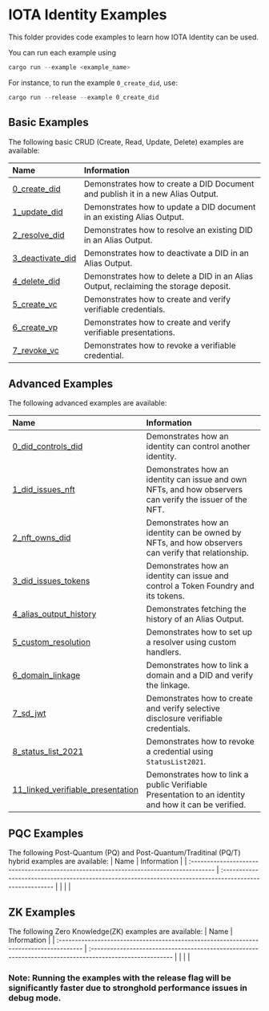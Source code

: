 # IOTA Identity Examples

This folder provides code examples to learn how IOTA Identity can be used.

You can run each example using

```rust
cargo run --example <example_name>
```

For instance, to run the example `0_create_did`, use:

```rust
cargo run --release --example 0_create_did
```

## Basic Examples

The following basic CRUD (Create, Read, Update, Delete) examples are available:

| Name                                              | Information                                                                          |
| :------------------------------------------------ | :----------------------------------------------------------------------------------- |
| [0_create_did](./0_basic/0_create_did.rs)         | Demonstrates how to create a DID Document and publish it in a new Alias Output.      |
| [1_update_did](./0_basic/1_update_did.rs)         | Demonstrates how to update a DID document in an existing Alias Output.               |
| [2_resolve_did](./0_basic/2_resolve_did.rs)       | Demonstrates how to resolve an existing DID in an Alias Output.                      |
| [3_deactivate_did](./0_basic/3_deactivate_did.rs) | Demonstrates how to deactivate a DID in an Alias Output.                             |
| [4_delete_did](./0_basic/4_delete_did.rs)         | Demonstrates how to delete a DID in an Alias Output, reclaiming the storage deposit. |
| [5_create_vc](./0_basic/5_create_vc.rs)           | Demonstrates how to create and verify verifiable credentials.                        |
| [6_create_vp](./0_basic/6_create_vp.rs)           | Demonstrates how to create and verify verifiable presentations.                      |
| [7_revoke_vc](./0_basic/7_revoke_vc.rs)           | Demonstrates how to revoke a verifiable credential.                                  |

## Advanced Examples

The following advanced examples are available:

| Name                                                                                   | Information                                                                                              |
| :------------------------------------------------------------------------------------- | :------------------------------------------------------------------------------------------------------- |
| [0_did_controls_did](./1_advanced/0_did_controls_did.rs)                               | Demonstrates how an identity can control another identity.                                               |
| [1_did_issues_nft](./1_advanced/1_did_issues_nft.rs)                                   | Demonstrates how an identity can issue and own NFTs, and how observers can verify the issuer of the NFT. |
| [2_nft_owns_did](./1_advanced/2_nft_owns_did.rs)                                       | Demonstrates how an identity can be owned by NFTs, and how observers can verify that relationship.       |
| [3_did_issues_tokens](./1_advanced/3_did_issues_tokens.rs)                             | Demonstrates how an identity can issue and control a Token Foundry and its tokens.                       |
| [4_alias_output_history](./1_advanced/4_alias_output_history.rs)                       | Demonstrates fetching the history of an Alias Output.                                                    |
| [5_custom_resolution](./1_advanced/5_custom_resolution.rs)                             | Demonstrates how to set up a resolver using custom handlers.                                             |
| [6_domain_linkage](./1_advanced/6_domain_linkage)                                      | Demonstrates how to link a domain and a DID and verify the linkage.                                      |
| [7_sd_jwt](./1_advanced/7_sd_jwt)                                                      | Demonstrates how to create and verify selective disclosure verifiable credentials.                       |
| [8_status_list_2021](./1_advanced/8_status_list_2021.rs)                               | Demonstrates how to revoke a credential using `StatusList2021`.                                          |
| [11_linked_verifiable_presentation](./1_advanced/11_linked_verifiable_presentation.rs) | Demonstrates how to link a public Verifiable Presentation to an identity and how it can be verified.     |

## PQC Examples

The following Post-Quantum (PQ) and Post-Quantum/Traditinal (PQ/T) hybrid examples are available:
| Name                                                                                   | Information                                                                                              |
| :------------------------------------------------------------------------------------- | :------------------------------------------------------------------------------------------------------- |
|                                                                                        |                                                                                                          |

## ZK Examples

The following Zero Knowledge(ZK) examples are available:
| Name                                                                                   | Information                                                                                              |
| :------------------------------------------------------------------------------------- | :------------------------------------------------------------------------------------------------------- |
|                                                                                        |                                                                                                          |

### Note: Running the examples with the release flag will be significantly faster due to stronghold performance issues in debug mode.
